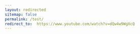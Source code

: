 ```yaml
---
layout: redirected
sitemap: false
permalink: /test/
redirect_to:  https://www.youtube.com/watch?v=dQw4w9WgXcQ
---
```

